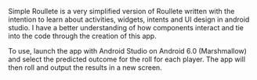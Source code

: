 Simple Roullete is a very simplified version of Roullete written with the intention to learn about activities, widgets, intents and UI design in android studio.
I have a better understanding of how components interact and tie into the code through the creation of this app. 

To use, launch the app with Android Studio on Android 6.0 (Marshmallow) and select the predicted outcome for the roll for each player. The app will then roll and output the results in a new screen.

